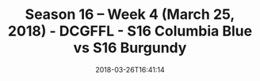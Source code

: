 ---
title: Season 16 – Week 4 (March 25, 2018) - DCGFFL - S16 Columbia Blue vs S16 Burgundy
teams-score:
- team: _teams/s16-columbia-blue.md
  score: 26
- team: _teams/s16-burgundy.md
  score: 7
mvp: Mark Hofberg, Ethan Gramstad
game-ball: Jared M, Tony Smith
season: 16
week: 4
date: '2018-03-26T16:41:14'
pageid: season-16-week-4-march-25-2018-6349-vs-6347
---